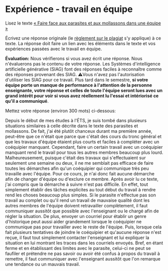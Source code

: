 # Expérience - travail en équipe

Lisez le texte [« Faire face aux parasites et aux mollassons dans une équipe »](https://etsmtl365-my.sharepoint.com/:w:/g/personal/christopher_fuhrman_etsmtl_ca/EcmQ4mhrCt5Ml9FUOiAPMmQBqtH3Z65GXrMLngDaeRCP8g?e=8JXrlf)

Écrivez une réponse originale (le [règlement sur le plagiat](https://www.etsmtl.ca/Etudes/citer-pas-plagier) s'y applique) à ce texte.
La réponse doit faire un lien avec les éléments dans le texte et vos expériences passées avec le travail en équipe.

**Évaluation:** Nous vérifierons si vous avez écrit une réponse.
Nous n'évaluerons pas le contenu de votre réponse.
Les Systèmes d'intelligence artificielle générative (SIAG) font des réponses faciles à reconnaître comme des réponses provenant des SIAG. 
⚠️Vous n'avez pas l'autorisation d'utiliser les SIAG pour ce travail. 
Plus tard dans le semestre, **si votre équipe porte un manque de performance à l'attention de la personne enseignante, votre réponse et celles de toute l'équipe seront lues avec un grand intérêt pour voir si vous avez réellement lu l'essai et intériorisé ce qu'il a communiqué**.

Mettez votre réponse (environ 300 mots) ci-dessous:

Depuis le début de mes études à l'ÉTS, je suis tombé dans plusieurs situations similaires à celle décrite dans le texte des parasites et mollassons. De fait, j'ai été plutôt chanceux durant ma première année, peut-être que ce n'était que parce que c'était des cours du tronc général et que les travaux d'équipe étaient plus courts et faciles à compléter avec un coéquipier manquant. Cependant, faire un certain travail avec un coéquipier manquant rend le travail pour tous les autres membres beaucoup plus lourd. Malheureusement, puisque c'était des travaux qui s'effectuaient sur seulement une semaine ou deux, il ne me semblait pas efficace de faire toutes les démarches afin qu'un coéquipier qui communique très peu travaille avec l'équipe. Pour ce cours, je n'ai donc fait aucune démarche afin de changer d'équipe ou d'exclure ce membre. Après avoir lu ce texte, j'ai compris que la démarche à suivre n'est pas difficile. En effet, tout simplement établir des tâches explicites au tout début du travail à rendre rend les choses beaucoup plus simples. Si le parasite n'effectue pas son travail au complet ou qu'il rend un travail de mauvaise qualité dont les autres membres de l'équipe doivent retravailler complètement, il faut communiquer aussitôt que possible avec l'enseignant ou le chargé afin de régler la situation. De plus, envoyer un courriel pour établir un genre d'historique peut aussi aider grandement lorsque le coéquipier ne communique pas pour travailler avec le reste de l'équipe. Puis, lorsque cela fait plusieurs tentatives de joindre le coéquipier et qu'aucune réponse n'est reçue, il faut tout simplement contacter l'enseignant et lui expliquer la situation en lui montrant les traces dans les courriels envoyés. Bref, en étant ferme et en établissant des limites avec le parasite, celui-ci ne peut se faufiler et prétendre ne pas savoir ou avoir été confus à propos du travail à remettre, il faut communiquer avec l'enseignant aussitôt que l'on remarque une tendance ou un mauvais travail.
